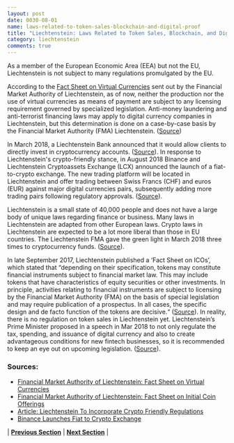 ```yaml
---
layout: post
date: 0030-08-01
name: laws-related-to-token-sales-blockchain-and-digital-proof
title: "Liechtenstein: Laws Related to Token Sales, Blockchain, and Digital Proof"
category: liechtenstein
comments: true
---
```

As a member of the European Economic Area (EEA) but not the EU, Liechtenstein is not subject to many regulations promulgated by the EU.

According to the [Fact Sheet on Virtual Currencies](https://www.fma-li.li/files/fma/fma-fact-sheet-virtual-currencies.pdf) sent out by the Financial Market Authority of Liechtenstein, as of now, neither the production nor the use of virtual currencies as means of payment are subject to any licensing requirement governed by specialized legislation. Anti-money laundering and anti-terrorist financing laws may apply to digital currency companies in Liechtenstein, but this determination is done on a case-by-case basis by the Financial Market Authority (FMA) Liechtenstein. ([Source](https://www.fma-li.li/files/fma/fma-fact-sheet-virtual-currencies.pdf))

In March 2018, a Liechtenstein Bank announced that it would allow clients to directly invest in cryptocurrency accounts. ([Source](https://the-blockchain-journal.com/2018/03/03/a-liechtenstein-bank-allows-clients-to-directly-invest-in-cryptocurrency/)). In response to Liechtenstein's crypto-friendly stance, in August 2018 Binance and Liechtenstein Cryptoassets Exchange (LCX) announced the launch of a fiat-to-crypto exchange. The new trading platform will be located in Liechtenstein and offer trading between Swiss Francs (CHF) and euros (EUR) against major digital currencies pairs, subsequently adding more trading pairs following regulatory approvals. ([Source](https://cointelegraph.com/news/binance-lcx-launches-fiat-to-crypto-exchange-in-liechtenstein)).

Liechtenstein is a small state of 40,000 people and does not have a large body of unique laws regarding finance or business. Many laws in Liechtenstein are adapted from other European laws. Crypto laws in Liechtenstein are expected to be a lot more liberal than those in EU countries. The Liechtenstein FMA gave the green light in March 2018 three times to cryptocurrency funds. ([Source](https://www.liechtenstein.li/en/news-detail/article/liechtenstein-gives-green-light-to-crypto-funds/)).


In late September 2017, Liechtenstein published a ‘Fact Sheet on ICOs’, which stated that “depending on their specification, tokens may constitute financial instruments subject to financial market law. This may include tokens that have characteristics of equity securities or other investments. In principle, activities relating to financial instruments are subject to licensing by the Financial Market Authority (FMA) on the basis of special legislation and may require publication of a prospectus. In all cases, the specific design and de facto function of the tokens are decisive.“ ([Source](https://www.fma-li.li/files/fma/fma-factsheet-ico.pdf)). In reality, there is no regulation on token sales in Liechtenstein yet. Liechtenstein’s Prime Minister proposed in a speech in Mar 2018 to not only regulate the tax, spending, and issuance of digital currency and also to create advantageous conditions for new fintech businesses, so it is recommended to keep an eye out on upcoming legislation.  ([Source](https://coinidol.com/liechtenstein-to-incorporate-crypto-friendly-regulations/)).


### Sources:
* [Financial Market Authority of Liechtenstein: Fact Sheet on Virtual Currencies](https://www.fma-li.li/files/fma/fma-fact-sheet-virtual-currencies.pdf)
* [Financial Market Authority of Liechtenstein: Fact Sheet on Initial Coin Offerings](https://www.fma-li.li/files/fma/fma-factsheet-ico.pdf)
* [Article: Liechtenstein To Incorporate Crypto Friendly Regulations](https://coinidol.com/liechtenstein-to-incorporate-crypto-friendly-regulations/)
* [Binance Launches Fiat to Crypto Exchange](https://cointelegraph.com/news/binance-lcx-launches-fiat-to-crypto-exchange-in-liechtenstein)


| **[Previous Section]( https://neo-project.github.io/global-blockchain-compliance-hub//liechtenstein/liechtenstein-governing-by-law.html)** | **[Next Section]( https://neo-project.github.io/global-blockchain-compliance-hub//liechtenstein/liechtenstein-securities-related-laws.html)** |
